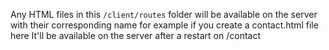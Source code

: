 Any HTML files in this `/client/routes` folder will be available on the server with their corresponding name for example if you create a contact.html file here It'll be available on the server after a restart on /contact